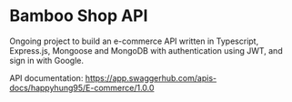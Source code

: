 # Bamboo Shop API
Ongoing project to build an e-commerce API written in Typescript, Express.js, Mongoose and MongoDB with authentication using JWT, and sign in with Google.

API documentation: https://app.swaggerhub.com/apis-docs/happyhung95/E-commerce/1.0.0
